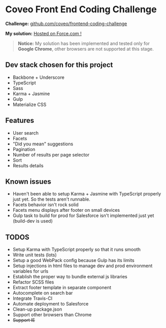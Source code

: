 # Coveo Front End Coding Challenge
**Challenge:** [github.com/coveo/frontend-coding-challenge](https://github.com/coveo/frontend-coding-challenge)

**My solution:** [Hosted on Force.com !](http://gados-developer-edition.na73.force.com/coveochallenge)

> **Notice:** My solution has been implemented and tested only for **Google Chrome**, other browsers are not supported at this stage. 

## Dev stack chosen for this project
* Backbone + Underscore
* TypeScript
* Sass
* Karma + Jasmine
* Gulp
* Materialize CSS

## Features
* User search
* Facets
* "Did you mean" suggestions
* Pagination
* Number of results per page selector
* Sort
* Results details

## Known issues
* Haven't been able to setup Karma + Jasmine with TypeScript properly just yet. So the tests aren't runnable.
* Facets behavior isn't rock solid
* Facets menu displays after footer on small devices
* Gulp task to build for prod for Salesforce isn't implemented just yet (build-dev is used)

## TODOS
* Setup Karma with TypeScript properly so that it runs smooth
* Write unit tests (lots)
* Setup a good WebPack config because Gulp has its limits
* Setup injections in html files to manage dev and prod environment variables for urls
* Establish the proper way to bundle external js libraries
* Refactor SCSS files
* Extract footer template in separate component
* Autocomplete on search bar
* Integrate Travis-CI
* Automate deployment to Salesforce
* Clean-up package.json
* Support other browsers than Chrome
* ~~Support IE~~
